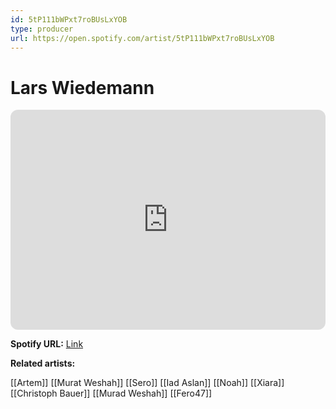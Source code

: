 ```yaml
---
id: 5tP111bWPxt7roBUsLxYOB
type: producer
url: https://open.spotify.com/artist/5tP111bWPxt7roBUsLxYOB
---
```

# Lars Wiedemann

<iframe style="border-radius:12px" src="https://open.spotify.com/embed/artist/5tP111bWPxt7roBUsLxYOB" width="100%" height="352" frameBorder="0" allowfullscreen="" allow="autoplay; clipboard-write; encrypted-media; fullscreen; picture-in-picture" loading="lazy"></iframe>

**Spotify URL:** [Link](https://open.spotify.com/artist/5tP111bWPxt7roBUsLxYOB)

**Related artists:**

[[Artem]]
[[Murat Weshah]]
[[Sero]]
[[Iad Aslan]]
[[Noah]]
[[Xiara]]
[[Christoph Bauer]]
[[Murad Weshah]]
[[Fero47]]
